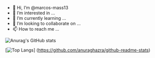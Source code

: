 - 👋 Hi, I’m @marcos-mass13
- 👀 I’m interested in ...
- 🌱 I’m currently learning ...
- 💞️ I’m looking to collaborate on ...
- 📫 How to reach me ...

<!---
marcos-mass13/marcos-mass13 is a ✨ special ✨ repository because its `README.md` (this file) appears on your GitHub profile.
You can click the Preview link to take a look at your changes.
--->

![Anurag's GitHub stats](https://github-readme-stats.vercel.app/api?username=marcos-mass13&show_icons=true&theme=merko)


[![Top Langs](https://github-readme-stats.vercel.app/api/top-langs/?username=marcos-mass13&layout=compact&private=true)]
(https://github.com/anuraghazra/github-readme-stats)